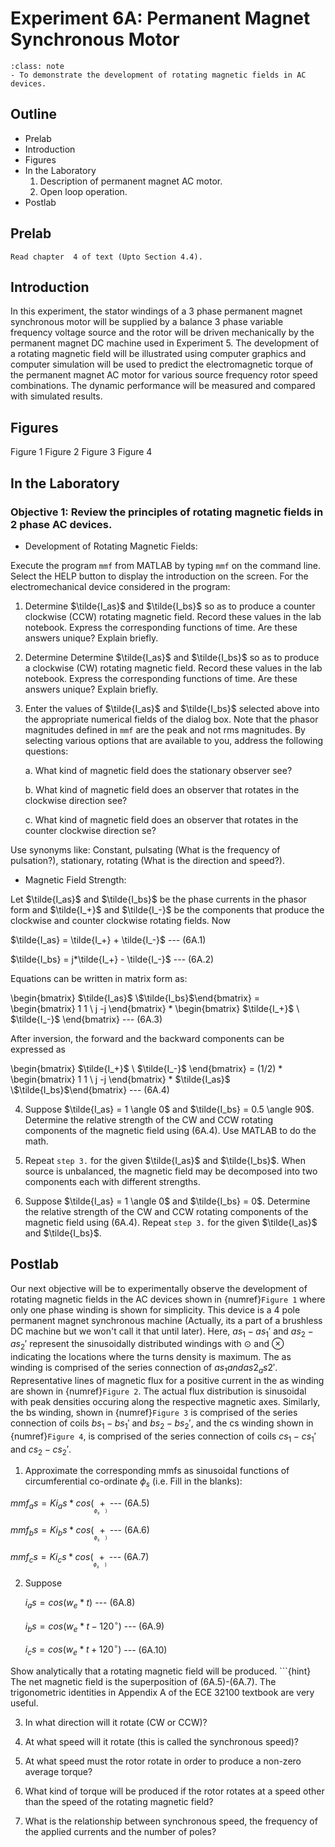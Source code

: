 # Experiment 6A: Permanent Magnet Synchronous Motor

```{admonition} Objective
:class: note
- To demonstrate the development of rotating magnetic fields in AC devices.
```

## Outline
- Prelab
- Introduction
- Figures
- In the Laboratory
    1. Description of permanent magnet AC motor.
    2. Open loop operation.
- Postlab

## Prelab

    Read chapter  4 of text (Upto Section 4.4).

## Introduction

In this experiment, the stator windings of a 3 phase permanent magnet synchronous motor will be supplied by a balance 3 phase variable frequency voltage source and the rotor will be driven mechanically by the permanent magnet DC machine used in Experiment 5. The development of a rotating magnetic field will be illustrated using computer graphics and computer simulation will be used to predict the electromagnetic torque of the permanent magnet AC motor for various source frequency rotor speed combinations. The dynamic performance will be measured and compared with simulated results.

## Figures

Figure 1
Figure 2
Figure 3
Figure 4

## In the Laboratory

### Objective 1: Review the principles of rotating magnetic fields in 2 phase AC devices.

- Development of Rotating Magnetic Fields:
    
Execute the program `mmf` from MATLAB by typing `mmf` on the command line. Select the HELP button to display the introduction on the screen. For the electromechanical device considered in the program:

1. Determine $\tilde{I_as}$ and $\tilde{I_bs}$ so as to produce a counter clockwise (CCW) rotating magnetic field. Record these values in the lab notebook. Express the corresponding functions of time. Are these answers unique? Explain briefly.

2. Determine Determine $\tilde{I_as}$ and $\tilde{I_bs}$ so as to produce a clockwise (CW) rotating magnetic field. Record these values in the lab notebook. Express the corresponding functions of time. Are these answers unique? Explain briefly.

3. Enter the values of $\tilde{I_as}$ and $\tilde{I_bs}$ selected above into the appropriate numerical fields of the dialog box. Note that the phasor magnitudes defined in `mmf` are the peak and not rms magnitudes. By selecting various options that are available to you, address the following questions:

    a. What kind of magnetic field does the stationary observer see?

    b. What kind of magnetic field does an observer that rotates in the clockwise direction see?

    c. What kind of magnetic field does an observer that rotates in the counter clockwise direction se?

Use synonyms like: Constant, pulsating (What is the frequency of pulsation?), stationary, rotating (What is the direction and speed?).

- Magnetic Field Strength:

Let $\tilde{I_as}$ and $\tilde{I_bs}$ be the phase currents in the phasor form and $\tilde{I_+}$ and $\tilde{I_-}$ be the components that produce the clockwise and counter clockwise rotating fields. Now

$\tilde{I_as} = \tilde{I_+} + \tilde{I_-}$  ---  (6A.1)

$\tilde{I_bs} = j*\tilde{I_+} - \tilde{I_-}$ --- (6A.2)

Equations can be written in matrix form as:

\begin{bmatrix} $\tilde{I_as}$ \\$\tilde{I_bs}$\end{bmatrix} = \begin{bmatrix} 1 1 \\ j -j \end{bmatrix} * \begin{bmatrix} $\tilde{I_+}$ \\ $\tilde{I_-}$ \end{bmatrix} --- (6A.3)

After inversion, the forward and the backward components can be expressed as

\begin{bmatrix} $\tilde{I_+}$ \\ $\tilde{I_-}$ \end{bmatrix} = (1/2) * \begin{bmatrix} 1 1 \\ j -j \end{bmatrix} * $\tilde{I_as}$ \\$\tilde{I_bs}$\end{bmatrix} --- (6A.4)

4. Suppose $\tilde{I_as} = 1 \angle 0$ and $\tilde{I_bs} = 0.5 \angle 90$. Determine the relative strength of the CW and CCW rotating components of the magnetic field using (6A.4). Use MATLAB to do the math.

5. Repeat `step 3.` for the given $\tilde{I_as}$ and $\tilde{I_bs}$. When source is unbalanced, the magnetic field may be decomposed into two components each with different strengths.

6. Suppose $\tilde{I_as} = 1 \angle 0$ and $\tilde{I_bs} = 0$. Determine the relative strength of the CW and CCW rotating components of the magnetic field using (6A.4). Repeat `step 3.` for the given $\tilde{I_as}$ and $\tilde{I_bs}$.

## Postlab

Our next objective will be to experimentally observe the development of rotating magnetic fields in the AC devices shown in {numref}`Figure 1` where only one phase winding is shown for simplicity. This device is a 4 pole permanent magnet synchronous machine (Actually, its a part of a brushless DC machine but we won't call it that until later).
Here, $as_1 - as_1'$ and $as_2 - as_2'$ represent the sinusoidally distributed windings with $\odot$ and $\otimes$ indicating the locations where the turns density is maximum.
The as winding is comprised of the series connection of $as_1 and as2_as2'$. Representative lines of magnetic flux for a positive current in the as winding are shown in {numref}`Figure 2`. The actual flux distribution is sinusoidal with peak densities occuring along the respective magnetic axes. Similarly, the bs winding, shown in {numref}`Figure 3` is comprised of the series connection of coils $bs_1 - bs_1'$ and $bs_2 - bs_2'$, and the cs winding shown in {numref}`Figure 4`, is comprised of the series connection of coils $cs_1 - cs_1'$ and $cs_2 - cs_2'$.

1. Approximate the corresponding mmfs as sinusoidal functions of circumferential co-ordinate $\phi_s$ (i.e. Fill in the blanks):

$mmf_as = Ki_as * cos(___\phi_s + ___)$ --- (6A.5)

$mmf_bs = Ki_bs * cos(___\phi_s + ___)$ --- (6A.6)

$mmf_cs = Ki_cs * cos(___\phi_s + ___)$ --- (6A.7)

2. Suppose 

    $i_as = cos(w_e*t)$ --- (6A.8)

    $i_bs = cos(w_e*t - 120^{\circ})$ --- (6A.9)

    $i_cs = cos(w_e*t + 120^{\circ})$ --- (6A.10)

Show analytically that a rotating magnetic field will be produced. ```{hint} The net magnetic field is the superposition of (6A.5)-(6A.7). The trigonometric identities in Appendix A of the ECE 32100 textbook are very useful.

3. In what direction will it rotate (CW or CCW)?

4. At what speed will it rotate (this is called the synchronous speed)?

5. At what speed must the rotor rotate in order to produce a non-zero average torque?

6. What kind of torque will be produced if the rotor rotates at a speed other than the speed of the rotating magnetic field?

7. What is the relationship between synchronous speed, the frequency of the applied currents and the number of poles?

